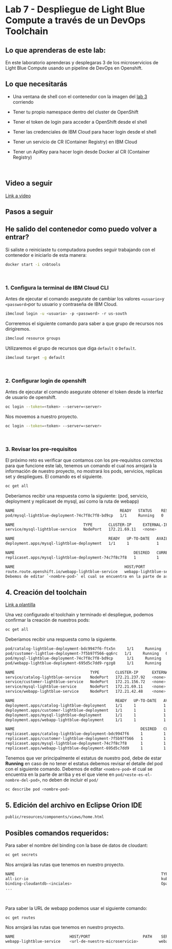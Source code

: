 # Lab 7 - Despliegue de Light Blue Compute a través de un DevOps Toolchain

## Lo que aprenderas de este lab:

En este laboratorio aprenderas y desplegaras 3 de los microservicios de Light Blue Compute usando un pipeline de DevOps en Openshift.

## Lo que necesitarás

- Una ventana de shell con el contenedor con la imagen del [lab 3](https://github.com/joeg1307/bootcamp/blob/main/labs/lab-3-Intro-Imagen-Bootcamp.md) corriendo
  
- Tener tu propio namespace dentro del cluster de OpenShift
  
- Tener el token de login para acceder a OpenShift desde el shell
  
- Tener las credenciales de IBM Cloud para hacer login desde el shell
  
- Tener un servicio de CR (Container Registry) en IBM Cloud
  
- Tener un ApiKey para hacer login desde Docker al CR (Container Registry)
  

​

## Video a seguir

[Link a video](https://ibm.box.com/s/m9poyvaugalp7lfs18ilt7jtxrei11nz)

##

## Pasos a seguir​

## He salido del contenedor como puedo volver a entrar?

Si saliste o reiniciaste tu computadora puedes seguir trabajando con el contenedor e iniciarlo de esta manera:

```bash
docker start -i cnbtools
```

​

### 1. Configura la terminal de IBM Cloud CLI

Antes de ejecutar el comando asegurate de cambiar los valores `<usuario>`y `<password>`por tu usuario y contraseña de IBM Cloud.

```bash
ibmcloud login -u <usuario> -p <password> -r us-south
```

Correremos el siguiente comando para saber a que grupo de recursos nos dirigiremos.

```bash
ibmcloud resource groups
```

Utilizaremos el grupo de recursos que diga `default` o `Default`.

```bash
ibmcloud target -g default
```

​

### 2. Configurar login de openshift

Antes de ejecutar el comando asegurate obtener el token desde la interfaz de usuario de openshift.

```bash
oc login --token=<token> --server=<server>
```

Nos movemos a nuestro proyecto.

```bash
oc login --token=<token> --server=<server>
```

​

### 3. Revisar los pre-requisitos

El próximo reto es verificar que contamos con los pre-requisitos correctos para que funcione este lab, tenemos un comando el cual nos arrojará la información de nuestro proyecto, no mostrará los pods, servicios, replicas set y despliegues. El comando es el siguiente.

```bash
oc get all
```

Deberíamos recibir una respuesta como la siguiente: (pod, servicio, deployment y replicaset de mysql, así como la ruta de webapp)

```bash
NAME                                              READY   STATUS    RESTARTS   AGE
pod/mysql-lightblue-deployment-74c7f8c7f8-bd9cp   1/1     Running   0          12d

NAME                              TYPE       CLUSTER-IP     EXTERNAL-IP   PORT(S)          AGE
service/mysql-lightblue-service   NodePort   172.21.69.11   <none>        3306:30007/TCP   12d

NAME                                         READY   UP-TO-DATE   AVAILABLE   AGE
deployment.apps/mysql-lightblue-deployment   1/1     1            1           12d

NAME                                                    DESIRED   CURRENT   READY   AGE
replicaset.apps/mysql-lightblue-deployment-74c7f8c7f8   1         1         1       12d

NAME                                                HOST/PORT                                                                                                                     PATH   SERVICES                   PORT   TERMINATION   WILDCARD
route.route.openshift.io/webapp-lightblue-service   webapp-lightblue-service-bootcamp-ana.garage-apps-5c5540dc84399e3b5dd482adf70d013d-0000.us-south.containers.appdomain.cloud          webapp-lightblue-service   8000                 NoneTenemos que ver principalmente el estatus de nuestro pod, debe de estar **Running** en caso de no tener el estatus debemos revisar el detalle del pod con el siguiente comando.
Debemos de editar `<nombre-pod>` el cual se encuentra en la parte de arriba y es el que viene en `pod/<este-es-el-nombre-del-pod>`, no deben de incluir el `pod/`
```

## 4. Creación del toolchain

[Link a plantilla](https://github.com/joeg1307/lightblue-devops-kube)

Una vez configurado el toolchain y terminado el despliegue, podemos confirmar la creación de nuestros pods:

```bash
oc get all
```

Deberíamos recibir una respuesta como la siguiente.

```bash
pod/catalog-lightblue-deployment-bdc9947f6-ftx5n     1/1     Running   0          3d22h
pod/customer-lightlue-deployment-7f5b97f566-qq6rc   1/1     Running   0          2d15h
pod/mysql-lightblue-deployment-74c7f8c7f8-bd9cp      1/1     Running   0          3d23h
pod/webapp-lightblue-deployment-695d5c7dd9-rgzg8     1/1     Running   0          55s

NAME                                 TYPE       CLUSTER-IP      EXTERNAL-IP   PORT(S)          AGE
service/catalog-lightblue-service    NodePort   172.21.237.92   <none>        8081:30113/TCP   3d22h
service/customer-lightblue-service   NodePort   172.21.156.72   <none>        8080:30111/TCP   2d15h
service/mysql-lightblue-service      NodePort   172.21.69.11    <none>        3306:30007/TCP   3d23h
service/webapp-lightblue-service     NodePort   172.21.42.48    <none>        8000:30131/TCP   17s

NAME                                            READY   UP-TO-DATE   AVAILABLE   AGE
deployment.apps/catalog-lightblue-deployment    1/1     1            1           3d22h
deployment.apps/customer-lightblue-deployment   1/1     1            1           2d15h
deployment.apps/mysql-lightblue-deployment      1/1     1            1           3d23h
deployment.apps/webapp-lightblue-deployment     1/1     1            1           56s

NAME                                                       DESIRED   CURRENT   READY   AGE
replicaset.apps/catalog-lightblue-deployment-bdc9947f6     1         1         1       3d22h
replicaset.apps/customer-lightblue-deployment-7f5b97f566   1         1         1       2d15h
replicaset.apps/mysql-lightblue-deployment-74c7f8c7f8      1         1         1       3d23h
replicaset.apps/webapp-lightblue-deployment-695d5c7dd9     1         1         1       56s
```

Tenemos que ver principalmente el estatus de nuestro pod, debe de estar **Running** en caso de no tener el estatus debemos revisar el detalle del pod con el siguiente comando.
Debemos de editar `<nombre-pod>` el cual se encuentra en la parte de arriba y es el que viene en `pod/<este-es-el-nombre-del-pod>`, no deben de incluir el `pod/`

```bash
oc describe pod <nombre-pod>
```

## 5. Edición del archivo en Eclipse Orion IDE

```bash
public/resources/components/views/home.html
```

## Posibles comandos requeridos:

Para saber el nombre del binding con la base de datos de cloudant:

```bash
oc get secrets
```

Nos arrojará las rutas que tenemos en nuestro proyecto.

```bash
NAME                                                                TYPE                                  DATA   AGE
all-icr-io                                                          kubernetes.io/dockerconfigjson        1      19d
binding-cloudantdb-<inciales>                                       Opaque                                11     7d20h
...​
```

​

Para saber la URL de webapp podemos usar el siguiente comando:

```bash
oc get routes
```

Nos arrojará las rutas que tenemos en nuestro proyecto.

```bash
NAME                        HOST/PORT                       PATH    SERVICES                    PORT   TERMINATION   WILDCARD
webapp-lightblue-service    <url-de-nuestro-microservicio>         webapp-lightblue-service   8081                 None
```

​
